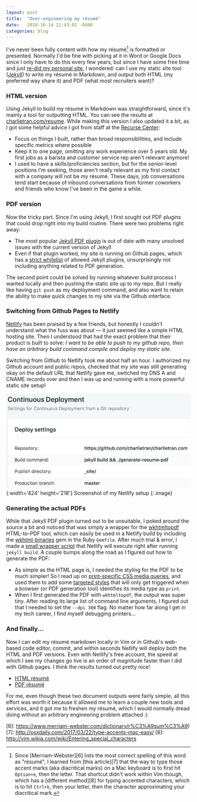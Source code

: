 ```yaml
---
layout: post
title:  "Over-engineering my résumé"
date:   2018-10-14 21:43:02 -0400
categories: blog
---
```

I've never been fully content with how my résumé[^1] is formatted or presented.
Normally I'd be fine with picking at it in Word or Google Docs since I only have
to do this every few years, but since I have some free time and just [re-did my
personal site](https://github.com/charlietran/charlietran.com), I wondered: can
I use my static site tool ([Jekyll](https://jekyllrb.com/)) to write my résumé
in Markdown, and output both HTML (my preferred way share it) and PDF (what
most recruiters want)?

### HTML version

Using Jekyll to build my résumé in Markdown was straightforward, since it's
mainly a tool for outputting HTML. You can see the results at
[charlietran.com/resume](https://charlietran.com/resume). While making this
version I also updated it a bit, as I got some helpful advice I got from staff
at the [Recurse Center](https://recurse.com):

* Focus on things I built, rather than broad responsibilities, and include
  specific metrics where possible
* Keep it to one page, omitting any work experience over 5 years old. My first
  jobs as a barista and customer service rep aren't relevant anymore!
* I used to have a skills/proficiencies section, but for the senior-level
  positions I'm seeking, those aren't really relevant as my first contact with a
  company will not be my résumé. These days, job conversations tend start
  because of inbound conversations from former coworkers and friends who know
  I've been in the game a while.

### PDF version

Now the tricky part. Since I'm using Jekyll, I first sought out PDF plugins that
could drop right into my build routine. There were two problems right away:

* The most popular [Jekyll PDF plugin](https://github.com/abeMedia/jekyll-pdf)
  is out of date with many unsolved issues with the current version of Jekyll
* Even if that plugin worked, my site is running on Github pages, which has a
  [strict whitelist](https://pages.github.com/versions/) of allowed Jekyll
  plugins, unsurprisingly not including anything related to PDF generation.

The second point could be solved by running whatever build process I wanted
locally and then pushing the static site up to my repo. But I really like having 
`git push` as my deployment command, and also want to retain the ability to make
quick changes to my site via the Github interface.

### Switching from Github Pages to Netlify

[Netlify](https://netlify.com) has been praised by a few friends, but honestly I
couldn't understand what the fuss was about &mdash; it just seemed like a simple
HTML hosting site. Then I understood that had the exact problem that their
product is built to solve: *I want to be able to push to my github repo, then
have an arbitrary build command compile and deploy my static site*.

Switching from Github to Netlify took me about half an hour. I authorized my
Github account and public repos, checked that my site was still generating okay
on the default URL that Netlify gave me, switched my DNS A and CNAME records
over and then I was up and running with a more powerful static site setup!

![Netlify Screenshot](/assets/2018-10-14-netlify-screenshot.png){:width='424'
height='218'}
Screenshot of my Netlify setup
{:.image}

### Generating the actual PDFs

While that Jekyll PDF plugin turned out to be unsuitable, I poked around the
source a bit and noticed that was simply a wrapper for the [wkhtmltopdf][1]
HTML-to-PDF tool, which can easily be used in a Netlify build by including the
[wkhtml-binaries][2] gem in the Ruby `Gemfile`. After much trial &amp;
error, I made a [small wrapper script][2] that Netlify will execute right after
running `jekyll build`. A couple bumps along the road as I figured out how to
generate the PDF:

* As simple as the HTML page is, I needed the styling for the PDF to be much
  simpler! So I read up on [print-specific CSS media queries][4], and used them
  to add some [targeted styles][5] that will only get triggered when a browser
  (or PDF generation tool) identifies its media type as `print`.
* When I first generated the PDF with `wkhtmltopdf`, the output was super tiny.
  After reading its large list of command line arguments, I figured out that I
  needed to set the `--dpi 300` flag. No matter how far along I get in my tech
  career, I find myself debugging printers...

[1]: https://wkhtmltopdf.org/
[2]: https://rubygems.org/gems/wkhtmltopdf-binary
[3]: https://github.com/charlietran/charlietran.com/blob/master/generate-resume-pdf
[4]: https://www.smashingmagazine.com/2011/11/how-to-set-up-a-print-style-sheet/
[5]: https://github.com/charlietran/charlietran.com/blob/master/assets/resume_style.scss#L85-L106

### And finally...

Now I can edit my résumé markdown locally in Vim or in Github's web-based
code editor, commit, and within seconds Netlify will deploy both the HTML and
PDF versions. Even with Netlify's free account, the speed at which I see my
changes go live is an order of magnitude faster than I did with Github pages. I
think the results turned out pretty nice!

* [HTML résumé](https://charlietran.com/resume)
* [PDF résumé](https://charlietran.com/resume.pdf)

For me, even though these two document outputs were fairly simple, all this
effort was worth it because it allowed me to learn a couple new tools and
services, and it got me to freshen my résumé, which I would normally dread doing
without an arbitrary engineering problem attached :)

[^1]: 
    Since [Merriam-Webster][6] lists the most correct spelling of this word as
    "résumé", I learned from [this article][7] that the way to type those accent
    marks (aka diacritical marks) on a Mac keyboard is to first hit `Option+e`,
    then the letter. That shortcut didn't work within Vim though, which has a
    [different method][8] for typing accented characters, which is to hit
    `Ctrl+k`, then your letter, then the character approximating your
    diacritical mark.

[6]: https://www.merriam-webster.com/dictionary/r%C3%A9sum%C3%A9)
[7]: http://osxdaily.com/2017/03/22/type-accents-mac-easy/
[8]: http://vim.wikia.com/wiki/Entering_special_characters
